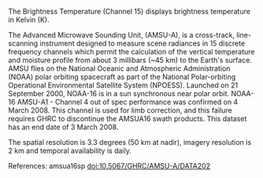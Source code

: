 The Brightness Temperature (Channel 15) displays brightness temperature in Kelvin (K).

The Advanced Microwave Sounding Unit, (AMSU-A), is a cross-track, line-scanning instrument designed to measure scene radiances in 15 discrete frequency channels which permit the calculation of the vertical temperature and moisture profile from about 3 millibars (~45 km) to the Earth's surface. AMSU flies on the National Oceanic and Atmospheric Administration (NOAA) polar orbiting spacecraft as part of the National Polar-orbiting Operational Environmental Satellite System (NPOESS). Launched on 21 September 2000, NOAA-16 is in a sun synchronous near polar orbit. NOAA-16 AMSU-A1 - Channel 4 out of spec performance was confirmed on 4 March 2008. This channel is used for limb correction, and this failure requires GHRC to discontinue the AMSUA16 swath products. This dataset has an end date of 3 March 2008.

The spatial resolution is 3.3 degrees (50 km at nadir), imagery resolution is 2 km and temporal availability is daily.

References: amsua16sp [doi:10.5067/GHRC/AMSU-A/DATA202](https://doi.org/10.5067/GHRC/AMSU-A/DATA202)